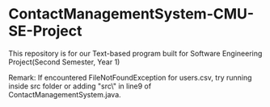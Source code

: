 # ContactManagementSystem-CMU-SE-Project
This repository is for our Text-based program built for Software Engineering Project(Second Semester, Year 1)

Remark: If encountered FileNotFoundException for users.csv, try running inside src folder or adding "src\\" in line9 of ContactManagementSystem.java.
